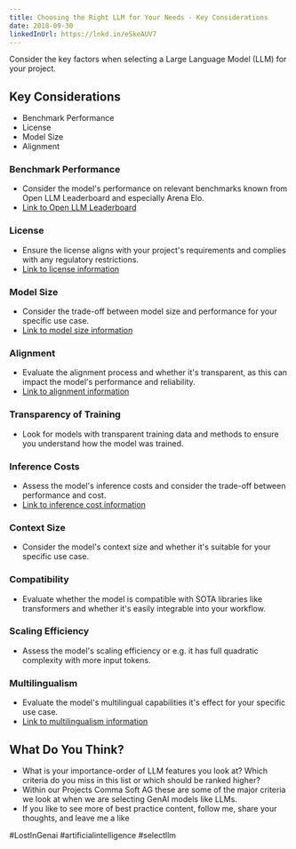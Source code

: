 ```yaml
---
title: Choosing the Right LLM for Your Needs - Key Considerations 
date: 2018-09-30
linkedInUrl: https://lnkd.in/eSkeAUV7
---
```



Consider the key factors when selecting a Large Language Model (LLM) for your project.

## Key Considerations

* Benchmark Performance
* License
* Model Size
* Alignment

<!-- excerpt -->

### Benchmark Performance

* Consider the model's performance on relevant benchmarks known from Open LLM Leaderboard and especially Arena Elo.
* [Link to Open LLM Leaderboard](https://lnkd.in/eSkeAUV7)

### License

* Ensure the license aligns with your project's requirements and complies with any regulatory restrictions.
* [Link to license information](https://lnkd.in/e8V-eMCh)

### Model Size

* Consider the trade-off between model size and performance for your specific use case.
* [Link to model size information](https://lnkd.in/egZt7BmJ)

### Alignment

* Evaluate the alignment process and whether it's transparent, as this can impact the model's performance and reliability.
* [Link to alignment information](https://lnkd.in/eViiEyqp)

### Transparency of Training

* Look for models with transparent training data and methods to ensure you understand how the model was trained.

### Inference Costs

* Assess the model's inference costs and consider the trade-off between performance and cost.
* [Link to inference cost information](https://lnkd.in/etSajZZc)

### Context Size

* Consider the model's context size and whether it's suitable for your specific use case.

### Compatibility

* Evaluate whether the model is compatible with SOTA libraries like transformers and whether it's easily integrable into your workflow.

### Scaling Efficiency

* Assess the model's scaling efficiency or e.g. it has full quadratic complexity with more input tokens.

### Multilingualism

* Evaluate the model's multilingual capabilities it's effect for your specific use case.
* [Link to multilingualism information](https://lnkd.in/eeVsG99M)

## What Do You Think?

* What is your importance-order of LLM features you look at? Which criteria do you miss in this list or which should be ranked higher?
* Within our Projects Comma Soft AG these are some of the major criteria we look at when we are selecting GenAI models like LLMs.
* If you like to see more of best practice content, follow me, share your thoughts, and leave me a like

#LostInGenai #artificialintelligence #selectllm
